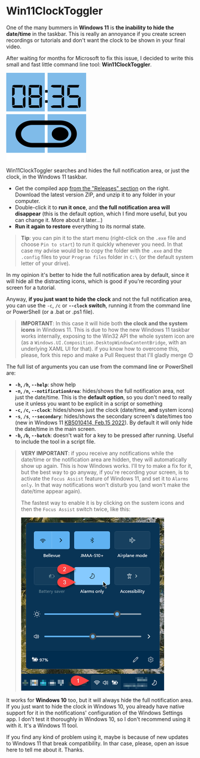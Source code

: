 # Win11ClockToggler

One of the many bummers in **Windows 11** is **the inability to hide the date/time** in the taskbar. This is really an annoyance if you create screen recordings or tutorials and don't want the clock to be shown in your final video.

After waiting for months for Microsoft to fix this issue, I decided to write this small and fast little command line tool: **Win11ClockToggler**.

![The app icon](Win11ClockToggler.png)

Win11ClockToggler searches and hides the full notification area, or just the clock, in the Windows 11 taskbar.

- Get the compiled app [from the "Releases" section](https://github.com/jmalarcon/Win11ClockToggler/releases) on the right. Download the latest version ZIP, and unzip it to any folder in your computer.
- Double-click it to **run it once**, and **the full notification area will disappear** (this is the default option, which I find more useful, but you can change it. More about it later...)
- **Run it again to restore** everything to its normal state.

>**Tip**: you can pin it to the start menu (right-click on the `.exe` file and choose `Pin to start`) to run it quickly whenever you need. In that case my advise would be to copy the folder with the `.exe` and the `.config` files to your `Program files` folder in `C:\` (or the default system letter of your drive).

In my opinion it's better to hide the full notification area by default, since it will hide all the distracting icons, which is good if you're recording your screen for a tutorial.

Anyway, **if you just want to hide the clock** and not the full notification area,  you can use the `-c`, `/c` or **`--clock` switch**, running it from the command line or PowerShell (or a .bat or .ps1 file). 

> **IMPORTANT**: In this case it will hide both **the clock and the system icons** in Windows 11. This is due to how the new Windows 11 taskbar works internally, exposing to the Win32 API the whole system icon are (as a `Windows.UI.Composition.DesktopWindowContentBridge`, with an underlying XAML UI for that). if you know how to overcome this, please, fork this repo and make a Pull Request that I'll gladly merge :blush:

The full list of arguments you can use from the command line or PowerShell are:

- **`-h`, `/h`, `--help`**: show help
- **`-n`, `/n`, `--notificationArea`**: hides/shows the full notification area, not just the date/time. This is the **default option**, so you don't need to really use it unless you want to be explicit in a script or something
- **`-c`, `/c`, `--clock`**: hides/shows just the clock (date/time, **and** system icons)
- **`-s`**, **`/s`**, **`--secondary`**: hides/shows the secondary screen's date/times too (new in Windows 11 [KB5010414, Feb.15 2022](https://support.microsoft.com/en-us/topic/february-15-2022-kb5010414-os-build-22000-527-preview-73e259d0-45ca-45ef-960f-426035104e73)). By default it will only hide the date/time in the main screen.
- **`-b`, `/b`, `--batch`**: doesn't wait for a key to be pressed after running. Useful to include the tool in a script file.

> **VERY IMPORTANT**: if ypou receive any notifications while the date/time or the notification area are hidden, they will automatically show up again. This is how Windows works. I'll try to make a fix for it, but the best way to go anyway, if you're recording your screen, is to activate the `Focus Assist` feature of Windows 11, and set it to `Alarms only`. In that way notifications won't disturb you (and won't make the date/time appear again).
>
>The fastest way to enable it is by clicking on the sustem icons and then the `Focus Assist` switch twice, like this:
>
>![Activating the Focus Assist](dnd-mode-win11.png)

It works for **Windows 10** too, but it will always hide the full notification area. If you just want to hide the clock in Windows 10, you already have native support for it in the notifications' configuration of the Windows Settings app. I don't test it thoroughly in Windows 10, so I don't recommend using it with it. It's a Windows 11 tool.

If you find any kind of problem using it, maybe is because of new updates to Windows 11 that break compatibility. In thar case, please, open an issue here to tell me about it. Thanks.
